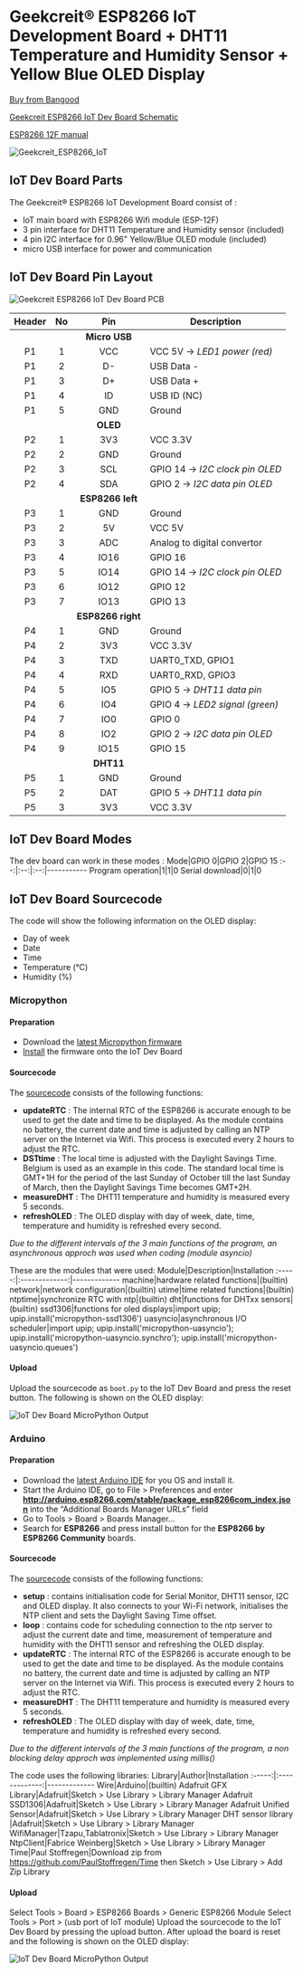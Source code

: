 # Geekcreit® ESP8266 IoT Development Board + DHT11 Temperature and Humidity Sensor + Yellow Blue OLED Display

[Buy from Bangood](https://www.banggood.com/Geekcreit-ESP8266-IoT-Development-Board-DHT11-Temperature-and-Humidity-Yellow-Blue-OLED-Display-SDK-Programming-Wifi-Module-p-1471313.html?rmmds=myorder&cur_warehouse=CN)

[Geekcreit ESP8266 IoT Dev Board Schematic](resources/geekcreit_esp8266_iot_dev_board_schematic.pdf)

[ESP8266 12F manual](resources/ESP-12F.pdf)

![Geekcreit_ESP8266_IoT](images/geekcreit_ESP8266_iot_dev_board.jpg)

## IoT Dev Board Parts
The Geekcreit® ESP8266 IoT Development Board consist of :
* IoT main board with ESP8266 Wifi module (ESP-12F)
* 3 pin interface for DHT11 Temperature and Humidity sensor (included)
* 4 pin I2C interface for 0.96" Yellow/Blue OLED module (included)
* micro USB interface for power and communication

## IoT Dev Board Pin Layout 
![Geekcreit ESP8266 IoT Dev Board PCB](images/geekcreit_ESP8266_iot_dev_board_pcb.jpg)

Header|No|Pin|Description
:--:|:--:|:--:|-----------
|||**Micro USB**
P1|1|VCC|VCC 5V -> *LED1 power (red)*
P1|2|D-|USB Data -
P1|3|D+|USB Data +
P1|4|ID|USB ID (NC)
P1|5|GND|Ground
|||**OLED**
|P2|1|3V3|VCC 3.3V
|P2|2|GND|Ground
|P2|3|SCL|GPIO 14 -> *I2C clock pin OLED*
|P2|4|SDA|GPIO 2 -> *I2C data pin OLED*
|||**ESP8266 left** 
P3|1|GND|Ground
P3|2|5V|VCC 5V
P3|3|ADC|Analog to digital convertor
P3|4|IO16|GPIO 16
P3|5|IO14|GPIO 14 -> *I2C clock pin OLED*
P3|6|IO12|GPIO 12
P3|7|IO13|GPIO 13
|||**ESP8266 right**
P4|1|GND|Ground
P4|2|3V3|VCC 3.3V
P4|3|TXD|UART0_TXD, GPIO1
P4|4|RXD|UART0_RXD, GPIO3
P4|5|IO5|GPIO 5 -> *DHT11 data pin*
P4|6|IO4|GPIO 4 -> *LED2 signal (green)*
P4|7|IO0|GPIO 0
P4|8|IO2|GPIO 2 -> *I2C data pin OLED*
P4|9|IO15|GPIO 15
|||**DHT11**
P5|1|GND|Ground
P5|2|DAT|GPIO 5 -> *DHT11 data pin*
P5|3|3V3|VCC 3.3V

## IoT Dev Board Modes
The dev board can work in these modes :
Mode|GPIO 0|GPIO 2|GPIO 15
:--:|:--:|:--:|-----------
Program operation|1|1|0
Serial download|0|1|0

## IoT Dev Board Sourcecode

The code will show the following information on the OLED display:
- Day of week
- Date
- Time
- Temperature (°C)
- Humidity (%)

### Micropython

#### Preparation
- Download the [latest Micropython firmware](https://micropython.org/resources/firmware/esp8266-20191220-v1.12.bin)
- [Install](http://docs.micropython.org/en/latest/esp8266/tutorial/intro.html#deploying-the-firmware) the firmware onto the IoT Dev Board 

#### Sourcecode
The [sourcecode](sourcecode/micropython/esp8266_dht11_oled.py) consists of the following functions:

- **updateRTC** : The internal RTC of the ESP8266 is accurate enough to be used to get the date and time to be displayed. As the module contains no battery, the current date and time is adjusted by calling an NTP server on the Internet via Wifi. This process is executed every 2 hours to adjust the RTC. 
- **DSTtime** : The local time is adjusted with the Daylight Savings Time. Belgium is used as an example in this code. The standard local time is GMT+1H for the period of the last Sunday of October till the last Sunday of March, then the Daylight Savings Time becomes GMT+2H.
- **measureDHT** : The DHT11 temperature and humidity is measured every 5 seconds.
- **refreshOLED** : The OLED display with day of week, date, time, temperature and humidity is refreshed every second.

*Due to the different intervals of the 3 main functions of the program, an asynchronous approch was used when coding (module asyncio)*


These are the modules that were used:
Module|Description|Installation
:-----:|:-------------:|-------------
machine|hardware related functions|(builtin)
network|network configuration|(builtin)
utime|time related functions|(builtin)
ntptime|synchronize RTC with ntp|(builtin)
dht|functions for DHTxx sensors|(builtin)
ssd1306|functions for oled displays|import upip; upip.install('micropython-ssd1306')
uasyncio|asynchronous I/O scheduler|import upip; upip.install('micropython-uasyncio'); upip.install('micropython-uasyncio.synchro'); upip.install('micropython-uasyncio.queues')

#### Upload

Upload the sourcecode as ```boot.py``` to the IoT Dev Board and press the reset button. The following is shown on the OLED display:

![IoT Dev Board MicroPython Output](images/geekcreit_ESP8266_iot_dev_board_micropython.jpg)

### Arduino

#### Preparation
- Download the [latest Arduino IDE](https://www.arduino.cc/en/Main/Software) for you OS and install it.
- Start the Arduino IDE, go to File > Preferences and enter **http://arduino.esp8266.com/stable/package_esp8266com_index.json** into the “Additional Boards Manager URLs” field
- Go to Tools > Board > Boards Manager…
- Search for **ESP8266** and press install button for the **ESP8266 by ESP8266 Community** boards.

#### Sourcecode

The [sourcecode](sourcecode/arduino/esp8266_dht_oled.ino) consists of the following functions:

- **setup** : contains initialisation code for Serial Monitor, DHT11 sensor, I2C and OLED display. It also connects to your Wi-Fi network, initialises the NTP client and sets the Daylight Saving Time offset.
- **loop** : contains code for scheduling connection to the ntp server to adjust the current date and time, measurement of temperature and humidity with the DHT11 sensor and refreshing the OLED display.
- **updateRTC** : The internal RTC of the ESP8266 is accurate enough to be used to get the date and time to be displayed. As the module contains no battery, the current date and time is adjusted by calling an NTP server on the Internet via Wifi. This process is executed every 2 hours to adjust the RTC.
- **measureDHT** : The DHT11 temperature and humidity is measured every 5 seconds.
- **refreshOLED** : The OLED display with day of week, date, time, temperature and humidity is refreshed every second.

*Due to the different intervals of the 3 main functions of the program, a non blocking delay approch was implemented using millis()*

The code uses the following libraries:
Library|Author|Installation
:-----:|:-------------:|-------------
Wire|Arduino|(builtin)
Adafruit GFX Library|Adafruit|Sketch > Use Library > Library Manager
Adafruit SSD1306|Adafruit|Sketch > Use Library > Library Manager
Adafruit Unified Sensor|Adafruit|Sketch > Use Library > Library Manager
DHT sensor library |Adafruit|Sketch > Use Library > Library Manager
WifiManager|Tzapu,Tablatronix|Sketch > Use Library > Library Manager
NtpClient|Fabrice Weinberg|Sketch > Use Library > Library Manager
Time|Paul Stoffregen|Download zip from https://github.com/PaulStoffregen/Time then Sketch > Use Library > Add Zip Library 

#### Upload

Select Tools > Board > ESP8266 Boards > Generic ESP8266 Module
Select Tools > Port > (usb port of IoT module)
Upload the sourcecode to the IoT Dev Board by pressing the upload button. After upload the board is reset and the following is shown on the OLED display:

![IoT Dev Board MicroPython Output](images/geekcreit_ESP8266_iot_dev_board_arduino.jpg)
